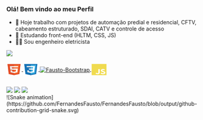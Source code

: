 ### Olá! Bem vindo ao meu Perfil

- 🔭 Hoje trabalho com projetos de automação predial e residencial, CFTV, cabeamento estruturado, SDAI, CATV e controle de acesso
- 🌱 Estudando front-end (HLTM, CSS, JS)
- 👨‍🎓 Sou engenheiro eletricista

<div>
  <a href="https://github.com/fernandesfausto">
  <img height="180em" src="https://github-readme-stats.vercel.app/api?username=fernandesfausto&show_icons=true&theme=dark&include_all_commits=true&count_private=true"/>
</div>

<div style="display: inline_block"><br>
  <img align="center" alt="Fausto-HTML" height="30" width="40" src="https://raw.githubusercontent.com/devicons/devicon/master/icons/html5/html5-original.svg">
  <img align="center" alt="Fausto-CSS" height="30" width="40" src="https://raw.githubusercontent.com/devicons/devicon/master/icons/css3/css3-original.svg">
  <img align="center" alt="Fausto-Bootstrap" height="30" width="40" src="https://cdn.jsdelivr.net/gh/devicons/devicon/icons/bootstrap/bootstrap-original.svg">
  <img align="center" alt="Fausto-Js" height="30" width="40" src="https://raw.githubusercontent.com/devicons/devicon/master/icons/javascript/javascript-plain.svg">
</div>

##

<div> 
  <a href="https://www.instagram.com/_faustofernandes_/" target="_blank"><img src="https://img.shields.io/badge/-Instagram-%23E4405F?style=for-the-badge&logo=instagram&logoColor=white" target="_blank"></a>
  <a href = "mailto:fausto_fernandes94@hotmail.com"><img src="https://img.shields.io/badge/Microsoft_Outlook-0078D4?style=for-the-badge&logo=microsoft-outlook&logoColor=white" target="_blank"></a>
  <a href="https://github.com/FernandesFausto" target="_blank"><img src="https://img.shields.io/badge/-LinkedIn-%230077B5?style=for-the-badge&logo=linkedin&logoColor=white" target="_blank"></a> 
</div>

<div>
    ![Snake animation](https://github.com/FernandesFausto/FernandesFausto/blob/output/github-contribution-grid-snake.svg)
 </div>
